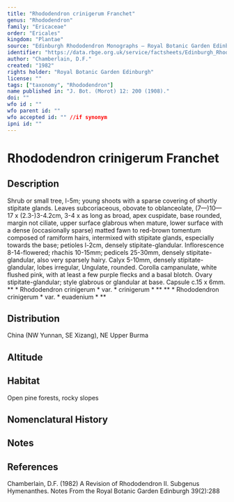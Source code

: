 ```yaml
---
title: "Rhododendron crinigerum Franchet"
genus: "Rhododendron"
family: "Ericaceae"
order: "Ericales"
kingdom: "Plantae"
source: "Edinburgh Rhododendron Monographs – Royal Botanic Garden Edinburgh"
identifier: "https://data.rbge.org.uk/service/factsheets/Edinburgh_Rhododendron_Monographs.xhtml"
author: "Chamberlain, D.F."
created: "1982"
rights holder: "Royal Botanic Garden Edinburgh"
license: ""
tags: ["taxonomy", "Rhododendron"]
name published in: "J. Bot. (Morot) 12: 200 (1908)."
doi: ""
wfo id : ""
wfo parent id: ""
wfo accepted id: "" //if synonym                      
ipni id: ""
---
```


                       

# Rhododendron crinigerum Franchet

## Description
Shrub or small tree, l-5m; young shoots with a sparse covering of shortly stipitate glands. Leaves subcoriaceous, obovate to oblanceolate, (7—)10—17 x (2.3-)3-4.2cm, 3-4 x as long as broad, apex cuspidate, base rounded, margin not ciliate, upper surface glabrous when mature, lower surface with a dense (occasionally sparse) matted fawn to red-brown tomentum composed of ramiform hairs, intermixed with stipitate glands, especially towards the base; petioles l-2cm, densely stipitate-glandular. Inflorescence 8-14-flowered; rhachis 10-15mm; pedicels 25-30mm, densely stipitate-glandular, also very sparsely hairy. Calyx 5-10mm, densely stipitate-glandular, lobes irregular, Ungulate, rounded. Corolla campanulate, white flushed pink, with at least a few purple flecks and a basal blotch. Ovary stipitate-glandular; style glabrous or glandular at base. Capsule c.15 x 6mm. ** * Rhododendron crinigerum * var. * crinigerum * ** ** * Rhododendron crinigerum * var. * euadenium * **

## Distribution
China (NW Yunnan, SE Xizang), NE Upper Burma

## Altitude


## Habitat
Open pine forests, rocky slopes

## Nomenclatural History

                       
## Notes


## References

Chamberlain, D.F. (1982) A Revision of Rhododendron II. Subgenus Hymenanthes. Notes From the Royal Botanic Garden Edinburgh 39(2):288
